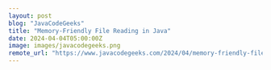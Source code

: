 ```yaml
---
layout: post
blog: "JavaCodeGeeks"
title: "Memory-Friendly File Reading in Java"
date: 2024-04-04T05:00:00Z
image: images/javacodegeeks.png
remote_url: "https://www.javacodegeeks.com/2024/04/memory-friendly-file-reading-in-java.html"
---
```


